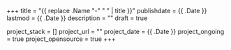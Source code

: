 +++
title = "{{ replace .Name "-" " " | title }}"
publishdate = {{ .Date }}
lastmod = {{ .Date }}
description = ""
draft = true

  project_stack = []
  project_url = ""
  project_date = {{ .Date }}
  project_ongoing = true
  project_opensource = true
+++
